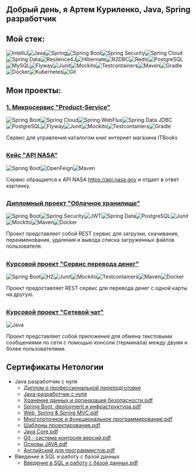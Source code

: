 ## Добрый день, я Артем Куриленко, Java, Spring разработчик

## Мой стек:
![IntelliJ](https://user-images.githubusercontent.com/98458226/213930970-678cf843-4815-4d4e-bc19-ddbd547f8ddb.jpg)![Java](https://user-images.githubusercontent.com/98458226/213930976-bc293742-7168-463a-a1c3-d9b4a2112b28.jpg)![Spring](https://user-images.githubusercontent.com/98458226/213931002-5b443237-0b4b-4610-9e5e-7f1245c1c7b2.jpg)![Spring Boot](https://user-images.githubusercontent.com/98458226/213931008-f45e0532-eb5f-4bee-8fd4-f1a067a89e40.jpg)![Spring Security](https://user-images.githubusercontent.com/98458226/213931011-23a10af9-db0b-4884-80b1-4d37a776759b.jpg)![Spring Cloud](https://user-images.githubusercontent.com/98458226/213931033-e937393e-91d4-4439-b512-d1df098b97b4.jpg)![Spring Data](https://user-images.githubusercontent.com/98458226/213931022-f54ea920-6a0b-4090-ad5c-17fc9bf37462.jpg)![Resilence4J](https://user-images.githubusercontent.com/98458226/213931323-00dc80a1-43c5-4fb6-971c-483b814dba66.jpg)![Hibernate](https://user-images.githubusercontent.com/98458226/213931124-896f2f2e-d5e7-4fb1-98ba-d46058e2e63a.jpg)![R2DBC](https://user-images.githubusercontent.com/98458226/213931173-72afbaee-abb6-4498-a377-efe131e22c5b.jpg)![Redis](https://user-images.githubusercontent.com/98458226/213931178-2a170c94-466a-40d1-9745-e776af1169b0.jpg)![PostgreSQL](https://user-images.githubusercontent.com/98458226/213931200-d9542598-1c70-4187-b213-ed0b198c0e9d.jpg)![MySQL](https://user-images.githubusercontent.com/98458226/213931227-c905e148-e6e0-4d76-a8da-2b890929733f.jpg)![Flyway](https://user-images.githubusercontent.com/98458226/214024014-3ff1008f-a90c-4504-ad6c-04872ffab1b7.jpg)![Junit](https://user-images.githubusercontent.com/98458226/213931346-44ba8541-34f3-41a8-9c55-5404b9cc61f8.jpg)![Mockito](https://user-images.githubusercontent.com/98458226/213931352-2ed54cc1-ec75-455f-8e37-dfc9cf0cf3bc.jpg)![Testcontainers](https://user-images.githubusercontent.com/98458226/213931356-e146f3d6-d9a3-4ec8-843c-eda3ce56d820.jpg)![Maven](https://user-images.githubusercontent.com/98458226/213931453-5781a25f-39a6-4598-bd20-eb7bd1520b44.jpg)![Gradle](https://user-images.githubusercontent.com/98458226/213931457-a47f8eac-80a7-4c14-a8f1-1870f4aedeed.jpg)![Docker](https://user-images.githubusercontent.com/98458226/213931460-992ca6e4-0187-4aed-a319-5d1209f09b5c.jpg)![Kubernetes](https://user-images.githubusercontent.com/98458226/213931472-4a9340c0-aada-443c-b6f3-e78d03d03815.jpg)![Git](https://user-images.githubusercontent.com/98458226/213931478-b5b08959-c521-4c3e-82e3-ea7818329f2e.jpg)

<!-- **Java 11+, Spring Framework, Spring Boot, Spring Security, Spring Data, JDBC, JPA, Hibernate, PostgreSQL, MySQL, JUnit, Mockito, Testcontainers, Maven, Gradle, Docker, Git** -->
## Мои проекты:
### [1. Микросервис "Product-Service"](https://github.com/ArtJDev/product-service)
![Spring Boot](https://user-images.githubusercontent.com/98458226/214038275-4519a8e1-fa54-4794-82b8-47a0d044dac2.jpg)![Spring Cloud](https://user-images.githubusercontent.com/98458226/214038299-e011421a-8a49-49d4-bc7f-e7e74d71e4e1.jpg)![Spring WebFlux](https://user-images.githubusercontent.com/98458226/214038335-f0bf49bb-25e2-4580-9ce9-9066626de095.jpg)![Spring Data JDBC](https://user-images.githubusercontent.com/98458226/214038382-edaba164-1b86-4ae7-8f4c-70f29c6357b3.jpg)![PostgreSQL](https://user-images.githubusercontent.com/98458226/214038421-ae61d798-132c-48c4-8582-bfdacd9f71b4.jpg)![Flyway](https://user-images.githubusercontent.com/98458226/214038507-c6b90a1d-887c-4aed-8d4b-d785434c7271.jpg)![Junit](https://user-images.githubusercontent.com/98458226/214038553-290c2aa5-4940-4a1e-8506-eb9f15b6c801.jpg)![Mockito](https://user-images.githubusercontent.com/98458226/214038572-9366dfad-280e-41d8-8b7b-414388ad3ac8.jpg)![Testcontainers](https://user-images.githubusercontent.com/98458226/214038613-7d0278e9-d64f-4064-94e9-ad63e0699afc.jpg)![Gradle](https://user-images.githubusercontent.com/98458226/214038789-f179f317-1827-441b-a62b-cdeaccdd8210.jpg)

Сервис для управления каталогом книг интернет магазина ITBooks
##

### [Кейс "API NASA"](https://github.com/ArtJDev/rest_api_nasa)
![Spring Boot](https://user-images.githubusercontent.com/98458226/213931957-84a52baa-7747-43b4-80ad-ccefdc88978b.jpg)![OpenFeign](https://user-images.githubusercontent.com/98458226/213932108-7091e6ca-7564-4aaa-a4cb-07fcacaab3a5.jpg)![Maven](https://user-images.githubusercontent.com/98458226/213932487-41d48e61-c519-4b64-92dd-9141ed088524.jpg)

Сервис обращается к API NASA https://api.nasa.gov и отдает в ответ картинку.
##

### [Дипломный проект "Облачное хранилище"](https://github.com/ArtJDev/CloudStorage)
![Spring Boot](https://user-images.githubusercontent.com/98458226/213932218-209e81ee-74c0-4037-9c48-418325c07c2c.jpg)![Spring Security](https://user-images.githubusercontent.com/98458226/213932296-a55c56bf-8b93-4e48-8898-81c958449044.jpg)![JWT](https://user-images.githubusercontent.com/98458226/213932439-10840453-b421-4a59-96f8-b023764fb7b9.jpg)![Spring Data](https://user-images.githubusercontent.com/98458226/213932227-adfffaf6-d821-4d8f-bfb9-dbe89935a50c.jpg)![PostgreSQL](https://user-images.githubusercontent.com/98458226/213932233-a9029960-aa32-4d99-9487-b4de067365ee.jpg)![Junit](https://user-images.githubusercontent.com/98458226/213932243-68240735-75e3-4b37-b209-695b521c5a33.jpg)![Mockito](https://user-images.githubusercontent.com/98458226/213932252-ec3578a4-c49c-4197-b672-86bc2aecce10.jpg)![Maven](https://user-images.githubusercontent.com/98458226/213932262-ea961c79-1d8c-42d7-93fc-60c4403c8b7a.jpg)![Docker](https://user-images.githubusercontent.com/98458226/213932268-08ea4eca-593b-499b-95ae-0e894c5a9161.jpg)

Проект представляет собой REST сервис для загрузки, скачивания, переименования, удаления и вывода списка загруженных файлов пользователя.
##

### [Курсовой проект "Сервис перевода денег"](https://github.com/ArtJDev/Transfer_Money_REST_API)
![Spring Boot](https://user-images.githubusercontent.com/98458226/213932582-a91b94ba-9eca-4841-8ee7-060b98244701.jpg)![H2](https://user-images.githubusercontent.com/98458226/213932590-94d464c8-d719-4712-949a-1b05d08ba03f.png)![Junit](https://user-images.githubusercontent.com/98458226/213932594-38c924b8-a6c2-4386-acd3-f115e76fe470.jpg)![Mockito](https://user-images.githubusercontent.com/98458226/213932597-1fbcf3a6-245d-468d-a4fb-7b20177c59f8.jpg)![Testcontainers](https://user-images.githubusercontent.com/98458226/213932620-408dd7f7-ab35-4cba-acc3-64f483ecea60.jpg)![Maven](https://user-images.githubusercontent.com/98458226/213932697-d954e3d3-af8d-45f3-b9bb-2d730b143361.jpg)![Docker](https://user-images.githubusercontent.com/98458226/213932631-d5c9d285-6904-4fed-98ac-c2e154637e0d.jpg)

Проект предоставляет REST сервис для перевода денег с одной карты на другую.
##
### [Курсовой проект "Сетевой чат"](https://github.com/ArtJDev/OnlineChat)

![Java](https://user-images.githubusercontent.com/98458226/213932903-011d8eb0-3114-4300-96e7-0cb756dfd295.jpg)

Проект представляет собой приложения для обмена текстовыми сообщениями по сети с помощью консоли (терминала) между двумя и более пользователями.
##
## Сертификаты Нетологии
- Java разработчик с нуля
  - [Диплом о профессиональной переподготовке](https://github.com/ArtJDev/certificates/blob/main/Диплом.jpg)
  - [Java-разработчик с нуля](https://github.com/ArtJDev/certificates/blob/main/10.%20Java%20разработчик.pdf)
  - [Хранение данных и оргиназация безопасности.pdf](https://github.com/ArtJDev/certificates/blob/main/9.%20Хранение%20данных%20и%20оргиназация%20безопасности.pdf)
  - [Spring Boot, deployment и инфраструктура.pdf](https://github.com/ArtJDev/certificates/blob/main/8.%20Spring%20Boot%2C%20deployment%20и%20инфраструктура.pdf)
  - [Web, Spring & Spring MVC.pdf](https://github.com/ArtJDev/certificates/blob/main/7.%20Web%2C%20Spring%20%26%20Spring%20MVC.pdf)
  - [Многопоточное и функциональное программирование.pdf](https://github.com/ArtJDev/certificates/blob/main/6.%20Многопоточное%20и%20функциональное%20программирование.pdf)
  - [Шаблоны проектирования.pdf](https://github.com/ArtJDev/certificates/blob/main/5.%20Шаблоны%20проектирования.pdf)
  - [Java Core.pdf](https://github.com/ArtJDev/certificates/blob/main/4.%20Java%20Core.pdf)
  - [Git - система контроля версий.pdf](https://github.com/ArtJDev/certificates/blob/main/3.%20Git%20-%20система%20контроля%20версий.pdf)
  - [Основы JAVA.pdf](https://github.com/ArtJDev/certificates/blob/main/2.%20Основы%20JAVA.pdf)
  - [Английский для программистов.pdf](https://github.com/ArtJDev/certificates/blob/main/1.%20Английский%20для%20программистов.pdf)
- Введение в SQL и работу с базой данных
  - [Введение в SQL и работу с базой данных.pdf](https://github.com/ArtJDev/certificates/blob/main/Введение%20в%20SQL%20и%20работу%20с%20базой%20данных.pdf)
